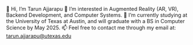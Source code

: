 👋 Hi, I’m Tarun Ajjarapu
👀 I’m interested in Augmented Reality (AR, VR), Backend Development, and Computer Systems.
🌱 I’m currently studying at the University of Texas at Austin, and will graduate with a BS in Computer Science by May 2025.
📫 Feel free to contact me through my email at: tarun.ajjarapu@utexas.edu

<!--
**tarunajjarapu/tarunajjarapu** is a ✨ _special_ ✨ repository because its `README.md` (this file) appears on your GitHub profile.

Here are some ideas to get you started:

- 🔭 I’m currently working on ...
- 🌱 I’m currently learning ...
- 👯 I’m looking to collaborate on ...
- 🤔 I’m looking for help with ...
- 💬 Ask me about ...
- 📫 How to reach me: ...
- 😄 Pronouns: ...
- ⚡ Fun fact: ...
-->
